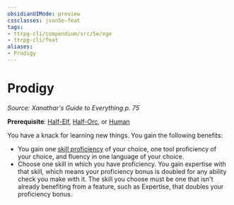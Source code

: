 ```yaml
---
obsidianUIMode: preview
cssclasses: json5e-feat
tags:
- ttrpg-cli/compendium/src/5e/xge
- ttrpg-cli/feat
aliases:
- Prodigy
---
```

# Prodigy
*Source: Xanathar's Guide to Everything p. 75*  

**Prerequisite**: [Half-Elf](/3-Mechanics/CLI/Compendium/races/half-elf.md), [Half-Orc](/3-Mechanics/CLI/Compendium/races/half-orc.md), or [Human](/3-Mechanics/CLI/Compendium/races/human.md)

You have a knack for learning new things. You gain the following benefits:

- You gain one [skill proficiency](/3-Mechanics/CLI/Compendium/tables/skills-phb.md) of your choice, one tool proficiency of your choice, and fluency in one language of your choice.  
- Choose one skill in which you have proficiency. You gain expertise with that skill, which means your proficiency bonus is doubled for any ability check you make with it. The skill you choose must be one that isn't already benefiting from a feature, such as Expertise, that doubles your proficiency bonus.